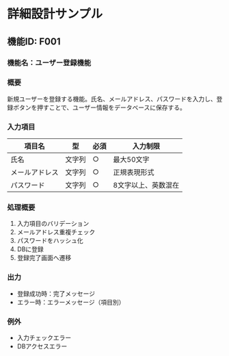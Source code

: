 # 詳細設計サンプル

## 機能ID: F001

### 機能名：ユーザー登録機能

### 概要

新規ユーザーを登録する機能。氏名、メールアドレス、パスワードを入力し、登録ボタンを押すことで、ユーザー情報をデータベースに保存する。

### 入力項目

| 項目名 | 型 | 必須 | 入力制限 |
|--------|----|------|---------|
| 氏名 | 文字列 | ○ | 最大50文字 |
| メールアドレス | 文字列 | ○ | 正規表現形式 |
| パスワード | 文字列 | ○ | 8文字以上、英数混在 |

### 処理概要

1. 入力項目のバリデーション
2. メールアドレス重複チェック
3. パスワードをハッシュ化
4. DBに登録
5. 登録完了画面へ遷移

### 出力

- 登録成功時：完了メッセージ
- エラー時：エラーメッセージ（項目別）

### 例外

- 入力チェックエラー
- DBアクセスエラー
